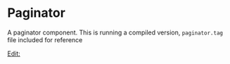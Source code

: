 Paginator
========

A paginator component.  This is running a compiled version, `paginator.tag` file included for reference

[Edit:](http://plnkr.co/edit/hWyyCx?p=info)